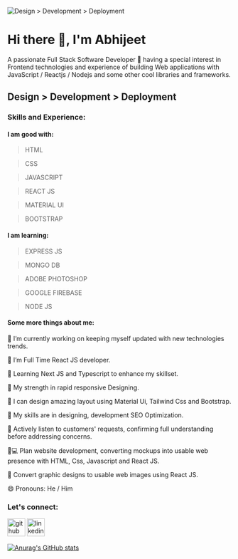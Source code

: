 ![Design > Development > Deployment](https://softteco.com/wp-content/uploads/2023/01/BIG1-1024x577.jpg)

# Hi there 👋, I'm Abhijeet

A passionate Full Stack Software Developer 🚀 having a special interest in Frontend technologies and experience of building Web applications with JavaScript / Reactjs / Nodejs and some other cool libraries and frameworks.

## Design > Development > Deployment

### Skills and Experience:

#### I am good with: 

> HTML

> CSS

> JAVASCRIPT

> REACT JS

> MATERIAL UI

> BOOTSTRAP

#### I am learning:

> EXPRESS JS

> MONGO DB

> ADOBE PHOTOSHOP

> GOOGLE FIREBASE

> NODE JS

#### Some more things about me:


🔭 I’m currently working on keeping myself updated with new technologies trends. 

🌱 I’m Full Time React JS developer.

🌱 Learning Next JS and Typescript to enhance my skillset.

💪 My strength in rapid responsive Designing.

🎨 I can design amazing layout using Material Ui, Tailwind Css and Bootstrap.

👯 My skills are in designing, development SEO Optimization.

📝 Actively listen to customers' requests, confirming full understanding before addressing concerns.

🧑💻 Plan website development, converting mockups into usable web presence with HTML, Css, Javascript and React JS.

🔨 Convert graphic designs to usable web images using React JS.

😄 Pronouns: He / Him 

### Let's connect:

[<img src='https://cdn.jsdelivr.net/npm/simple-icons@3.0.1/icons/github.svg' alt='github' height='40'>](https://github.com/codingtech390)  [<img src='https://cdn.jsdelivr.net/npm/simple-icons@3.0.1/icons/linkedin.svg' alt='linkedin' height='40'>](https://www.linkedin.com/in/https://www.linkedin.com/in/abhijeet390//)  

[![Anurag's GitHub stats](https://github-readme-stats.vercel.app/api?username=codingtech390)](https://github.com/anuraghazra/github-readme-stats)
 

